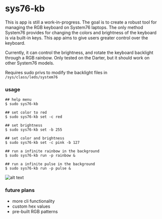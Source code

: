 # sys76-kb
This is app is still a work-in-progress. The goal is to create a robust tool for managing the RGB keyboard on System76 laptops. The only method System76 provides for changing the colors and brightness of the keyboard is via built-in keys. This app aims to give users greater control over the keyboard.

Currently, it can control the brightness, and rotate the keyboard backlight through a RGB rainbow. Only tested on the Darter, but it should work on other System76 models.

Requires sudo privs to modify the backlight files in `/sys/class/leds/system76`

### usage
```
## help menu
$ sudo sys76-kb

## set color to red
$ sudo sys76-kb set -c red

## set brightness
$ sudo sys76-kb set -b 255

## set color and brightness
$ sudo sys76-kb set -c pink -b 127

## run a infinite rainbow in the background
$ sudo sys76-kb run -p rainbow &

## run a infinite pulse in the background
$ sudo sys76-kb run -p pulse &

```

![alt text][loop]

[loop]: https://github.com/bambash/sys76-kb/blob/master/kb.gif "loop"

### future plans
- more cli functionality
- custom hex values
- pre-built RGB patterns
